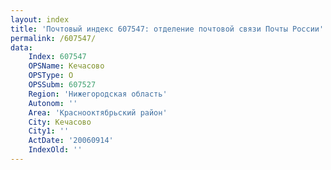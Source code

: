 ```yaml
---
layout: index
title: 'Почтовый индекс 607547: отделение почтовой связи Почты России'
permalink: /607547/
data:
    Index: 607547
    OPSName: Кечасово
    OPSType: О
    OPSSubm: 607527
    Region: 'Нижегородская область'
    Autonom: ''
    Area: 'Краснооктябрьский район'
    City: Кечасово
    City1: ''
    ActDate: '20060914'
    IndexOld: ''
---
```

